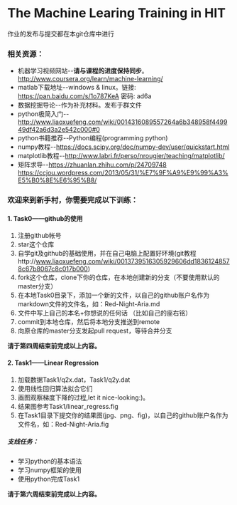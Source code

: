 # The Machine Learing Training in HIT

作业的发布与提交都在本git仓库中进行

### 相关资源：

* 机器学习视频网站--**请与课程的进度保持同步**。http://www.coursera.org/learn/machine-learning/
* matlab下载地址--windows & linux。链接: https://pan.baidu.com/s/1o787KeA 密码: ad6a
* 数据挖掘导论--作为补充材料。发布于群文件
* python极简入门--http://www.liaoxuefeng.com/wiki/0014316089557264a6b348958f449949df42a6d3a2e542c000#0
* python书籍推荐--Python编程(programming python)
* numpy教程--https://docs.scipy.org/doc/numpy-dev/user/quickstart.html
* matplotlib教程--http://www.labri.fr/perso/nrougier/teaching/matplotlib/
* 矩阵求导--https://zhuanlan.zhihu.com/p/24709748
  https://ccjou.wordpress.com/2013/05/31/%E7%9F%A9%E9%99%A3%E5%B0%8E%E6%95%B8/

### 欢迎来到新手村，你需要完成以下训练：

#### 1. Task0——github的使用

1. 注册github帐号
2. star这个仓库
3. 自学git及github的基础使用，并在自己电脑上配置好环境(git教程http://www.liaoxuefeng.com/wiki/0013739516305929606dd18361248578c67b8067c8c017b000)
4. fork这个仓库，clone下你的仓库，在本地创建新的分支（不要使用默认的master分支）
5. 在本地Task0目录下，添加一个新的文件，以自己的github账户名作为markdown文件的文件名，如：Red-Night-Aria.md
6. 文件中写上自己的本名+你想说的任何话 （比如自己的座右铭）
7. commit到本地仓库，然后将本地分支推送到remote
8. 向原仓库的master分支发起pull request，等待合并分支

**请于第四周结束前完成以上内容。**



#### 2. Task1——Linear Regression

1. 加载数据Task1/q2x.dat，Task1/q2y.dat
2. 使用线性回归算法拟合它们
3. 画图观察梯度下降的过程,let it nice-looking:)。
4. 结果图参考Task1/linear_regress.fig
5. 在Task1目录下提交你的结果图(jpg、png、fig)，以自己的github账户名作为文件名，如：Red-Night-Aria.fig

##### 支线任务：
* 学习python的基本语法
* 学习numpy框架的使用
* 使用python完成Task1

**请于第六周结束前完成以上内容。**
